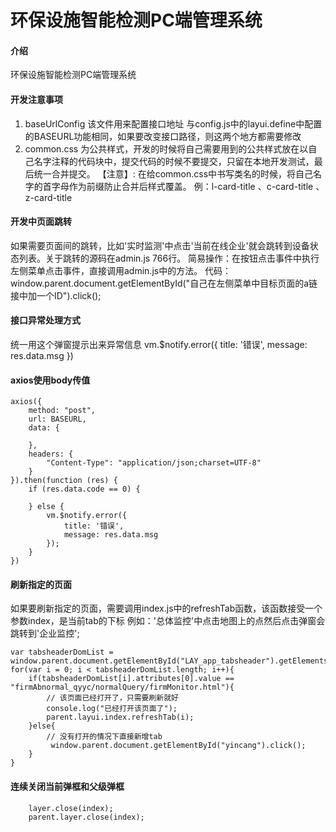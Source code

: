 # 环保设施智能检测PC端管理系统

#### 介绍
环保设施智能检测PC端管理系统


#### 开发注意事项
1. baseUrlConfig 该文件用来配置接口地址 与config.js中的layui.define中配置的BASEURL功能相同，如果要改变接口路径，则这两个地方都需要修改
2. common.css 为公共样式，开发的时候将自己需要用到的公共样式放在以自己名字注释的代码块中，提交代码的时候不要提交，只留在本地开发测试，最后统一合并提交。
	【注意】: 在给common.css中书写类名的时候，将自己名字的首字母作为前缀防止合并后样式覆盖。 例：l-card-title 、c-card-title 、z-card-title


#### 开发中页面跳转

如果需要页面间的跳转，比如'实时监测'中点击'当前在线企业'就会跳转到设备状态列表。关于跳转的源码在admin.js 766行。
简易操作：在按钮点击事件中执行左侧菜单点击事件，直接调用admin.js中的方法。
代码： window.parent.document.getElementById("自己在左侧菜单中目标页面的a链接中加一个ID").click(); 

#### 接口异常处理方式

统一用这个弹窗提示出来异常信息
vm.$notify.error({
	title: '错误',
	message: res.data.msg
})

#### axios使用body传值
```
axios({
	method: "post",
	url: BASEURL,
	data: {
	    
	},
	headers: {
	    "Content-Type": "application/json;charset=UTF-8"
	}
}).then(function (res) {
	if (res.data.code == 0) {
	    
	} else {
	    vm.$notify.error({
	        title: '错误',
	        message: res.data.msg
	    });
	}
})
```
#### 刷新指定的页面

如果要刷新指定的页面，需要调用index.js中的refreshTab函数，该函数接受一个参数index，是当前tab的下标
例如：'总体监控'中点击地图上的点然后点击弹窗会跳转到'企业监控';
```
var tabsheaderDomList = window.parent.document.getElementById("LAY_app_tabsheader").getElementsByTagName("li")
for(var i = 0; i < tabsheaderDomList.length; i++){
	if(tabsheaderDomList[i].attributes[0].value == "firmAbnormal_qyyc/normalQuery/firmMonitor.html"){
		// 该页面已经打开了，只需要刷新就好
		console.log("已经打开该页面了");
		parent.layui.index.refreshTab(i);
	}else{
		// 没有打开的情况下直接新增tab
		 window.parent.document.getElementById("yincang").click(); 
	}
}
```

#### 连续关闭当前弹框和父级弹框
``` 
	layer.close(index);
	parent.layer.close(index);
```
